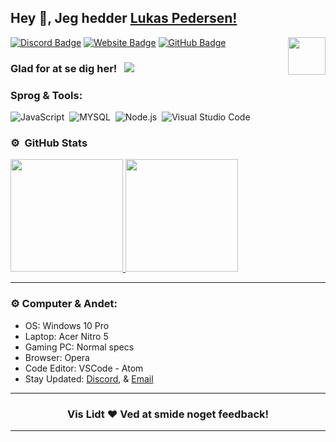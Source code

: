 ## Hey 👋, Jeg hedder [Lukas Pedersen!](https://github.com/LukasRP24)

<img align="right" height="60" width="60" alt="" src="https://cdn.discordapp.com/attachments/836627918356611093/843514211849732096/MOSHED-2021-4-30-18-57-45.gif" />

[![Discord Badge](https://img.shields.io/badge/-Discord-0e76a8?style=flat-square&logo=Discord&logoColor=white)](https://discord.gg/Wwy3jwY6qy)
[![Website Badge](https://img.shields.io/badge/Website-3b5998?style=flat-square&logo=google-chrome&logoColor=white)](https://dkdevteam.dk)
[![GitHub Badge](https://img.shields.io/badge/-GitHub-ffffff?style=flat-square&logo=Github&logoColor=black)](https://github.com/LukasRP24)

### Glad for at se dig her! &nbsp; ![](https://komarev.com/ghpvc/?username=LukasRP24&label=Views&color=blue&style=plastic)


### Sprog & Tools:

![JavaScript](https://img.shields.io/badge/-JavaScript-333333?style=flat&logo=javascript)&nbsp;
![MYSQL](https://img.shields.io/badge/-MySQL-333333?style=flat&logo=mysql)&nbsp;
![Node.js](https://img.shields.io/badge/-Node.js-333333?style=flat&logo=node.js)&nbsp;
![Visual Studio Code](https://img.shields.io/badge/-Visual%20Studio%20Code-333333?style=flat&logo=visual-studio-code&logoColor=007ACC)&nbsp;

### ⚙️ &nbsp;GitHub Stats

<p align="left">
<a href="https://github.com/LukasRP24">
  <img height="180em" src="https://github-readme-stats-eight-theta.vercel.app/api?username=LukasRP24&show_icons=true&theme=react&include_all_commits=true&count_private=true"/>
  <img height="180em" src="https://github-readme-stats-eight-theta.vercel.app/api/top-langs/?username=LukasRP24&layout=compact&langs_count=8&theme=react"/>
</a>
</p>

---

### ⚙️ Computer & Andet:

- OS: Windows 10 Pro 
- Laptop: Acer Nitro 5
- Gaming PC: Normal specs
- Browser: Opera
- Code Editor: VSCode - Atom 
- Stay Updated: [Discord](https://discord.gg/RquDVTfDwu), & [Email](support@dkdevteam.dk)

---

<h3 align=center>Vis Lidt ❤️ Ved at smide noget feedback!</h3>

---

